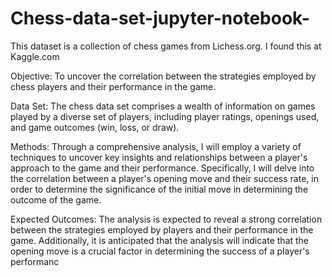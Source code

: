 # Chess-data-set-jupyter-notebook-


This dataset is a collection of chess games from Lichess.org. I found this at Kaggle.com

Objective: To uncover the correlation between the strategies employed by chess players and their performance in the game.

Data Set: The chess data set comprises a wealth of information on games played by a diverse set of players, including player ratings, openings used, and game outcomes (win, loss, or draw).

Methods: Through a comprehensive analysis, I will employ a variety of techniques to uncover key insights and relationships between a player's approach to the game and their performance. Specifically, I will delve into the correlation between a player's opening move and their success rate, in order to determine the significance of the initial move in determining the outcome of the game.

Expected Outcomes: The analysis is expected to reveal a strong correlation between the strategies employed by players and their performance in the game. Additionally, it is anticipated that the analysis will indicate that the opening move is a crucial factor in determining the success of a player's performanc
